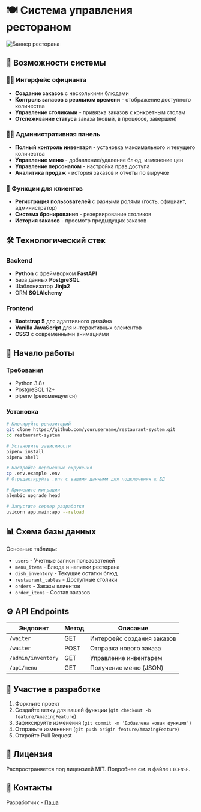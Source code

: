 # 🍽️ Система управления рестораном

![Баннер ресторана](https://mir-s3-cdn-cf.behance.net/project_modules/1400/c164d332346489.567bd13c083bf.jpg) 

## 🌟 Возможности системы

### 🧑‍🍳 Интерфейс официанта
- **Создание заказов** с несколькими блюдами
- **Контроль запасов в реальном времени** - отображение доступного количества
- **Управление столиками** - привязка заказов к конкретным столам
- **Отслеживание статуса** заказа (новый, в процессе, завершен)

### 👨‍💼 Административная панель
- **Полный контроль инвентаря** - установка максимального и текущего количества
- **Управление меню** - добавление/удаление блюд, изменение цен
- **Управление персоналом** - настройка прав доступа
- **Аналитика продаж** - история заказов и отчеты по выручке

### 👥 Функции для клиентов
- **Регистрация пользователей** с разными ролями (гость, официант, администратор)
- **Система бронирования** - резервирование столиков
- **История заказов** - просмотр предыдущих заказов

## 🛠️ Технологический стек

### Backend
- **Python** с фреймворком **FastAPI**
- База данных **PostgreSQL**
- Шаблонизатор **Jinja2**
- ORM **SQLAlchemy**

### Frontend
- **Bootstrap 5** для адаптивного дизайна
- **Vanilla JavaScript** для интерактивных элементов
- **CSS3** с современными анимациями

## 🚀 Начало работы

### Требования
- Python 3.8+
- PostgreSQL 12+
- pipenv (рекомендуется)

### Установка
```bash
# Клонируйте репозиторий
git clone https://github.com/yourusername/restaurant-system.git
cd restaurant-system

# Установите зависимости
pipenv install
pipenv shell

# Настройте переменные окружения
cp .env.example .env
# Отредактируйте .env с вашими данными для подключения к БД

# Примените миграции
alembic upgrade head

# Запустите сервер разработки
uvicorn app.main:app --reload
```

## 📊 Схема базы данных



Основные таблицы:
- `users` - Учетные записи пользователей
- `menu_items` - Блюда и напитки ресторана
- `dish_inventory` - Текущие остатки блюд
- `restaurant_tables` - Доступные столики
- `orders` - Заказы клиентов
- `order_items` - Состав заказов

## ⚙️ API Endpoints

| Эндпоинт | Метод | Описание |
|----------|--------|-------------|
| `/waiter` | GET | Интерфейс создания заказов |
| `/waiter` | POST | Отправка нового заказа |
| `/admin/inventory` | GET | Управление инвентарем |
| `/api/menu` | GET | Получение меню (JSON) |





## 🤝 Участие в разработке

1. Форкните проект
2. Создайте ветку для вашей функции (`git checkout -b feature/AmazingFeature`)
3. Зафиксируйте изменения (`git commit -m 'Добавлена новая функция'`)
4. Отправьте изменения (`git push origin feature/AmazingFeature`)
5. Откройте Pull Request

## 📜 Лицензия

Распространяется под лицензией MIT. Подробнее см. в файле `LICENSE`.

## 📧 Контакты

Разработчик - [Паша](mailto:hfctjbuy@gmail.com)

